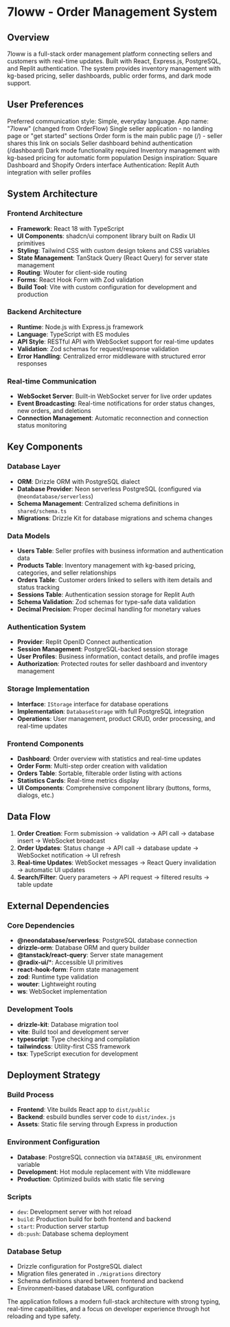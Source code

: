 # 7loww - Order Management System

## Overview

7loww is a full-stack order management platform connecting sellers and customers with real-time updates. Built with React, Express.js, PostgreSQL, and Replit authentication. The system provides inventory management with kg-based pricing, seller dashboards, public order forms, and dark mode support.

## User Preferences

Preferred communication style: Simple, everyday language.
App name: "7loww" (changed from OrderFlow)
Single seller application - no landing page or "get started" sections
Order form is the main public page (/) - seller shares this link on socials
Seller dashboard behind authentication (/dashboard)
Dark mode functionality required
Inventory management with kg-based pricing for automatic form population
Design inspiration: Square Dashboard and Shopify Orders interface
Authentication: Replit Auth integration with seller profiles

## System Architecture

### Frontend Architecture
- **Framework**: React 18 with TypeScript
- **UI Components**: shadcn/ui component library built on Radix UI primitives
- **Styling**: Tailwind CSS with custom design tokens and CSS variables
- **State Management**: TanStack Query (React Query) for server state management
- **Routing**: Wouter for client-side routing
- **Forms**: React Hook Form with Zod validation
- **Build Tool**: Vite with custom configuration for development and production

### Backend Architecture
- **Runtime**: Node.js with Express.js framework
- **Language**: TypeScript with ES modules
- **API Style**: RESTful API with WebSocket support for real-time updates
- **Validation**: Zod schemas for request/response validation
- **Error Handling**: Centralized error middleware with structured error responses

### Real-time Communication
- **WebSocket Server**: Built-in WebSocket server for live order updates
- **Event Broadcasting**: Real-time notifications for order status changes, new orders, and deletions
- **Connection Management**: Automatic reconnection and connection status monitoring

## Key Components

### Database Layer
- **ORM**: Drizzle ORM with PostgreSQL dialect
- **Database Provider**: Neon serverless PostgreSQL (configured via `@neondatabase/serverless`)
- **Schema Management**: Centralized schema definitions in `shared/schema.ts`
- **Migrations**: Drizzle Kit for database migrations and schema changes

### Data Models
- **Users Table**: Seller profiles with business information and authentication data
- **Products Table**: Inventory management with kg-based pricing, categories, and seller relationships
- **Orders Table**: Customer orders linked to sellers with item details and status tracking
- **Sessions Table**: Authentication session storage for Replit Auth
- **Schema Validation**: Zod schemas for type-safe data validation
- **Decimal Precision**: Proper decimal handling for monetary values

### Authentication System
- **Provider**: Replit OpenID Connect authentication
- **Session Management**: PostgreSQL-backed session storage
- **User Profiles**: Business information, contact details, and profile images
- **Authorization**: Protected routes for seller dashboard and inventory management

### Storage Implementation
- **Interface**: `IStorage` interface for database operations
- **Implementation**: `DatabaseStorage` with full PostgreSQL integration
- **Operations**: User management, product CRUD, order processing, and real-time updates

### Frontend Components
- **Dashboard**: Order overview with statistics and real-time updates
- **Order Form**: Multi-step order creation with validation
- **Orders Table**: Sortable, filterable order listing with actions
- **Statistics Cards**: Real-time metrics display
- **UI Components**: Comprehensive component library (buttons, forms, dialogs, etc.)

## Data Flow

1. **Order Creation**: Form submission → validation → API call → database insert → WebSocket broadcast
2. **Order Updates**: Status change → API call → database update → WebSocket notification → UI refresh
3. **Real-time Updates**: WebSocket messages → React Query invalidation → automatic UI updates
4. **Search/Filter**: Query parameters → API request → filtered results → table update

## External Dependencies

### Core Dependencies
- **@neondatabase/serverless**: PostgreSQL database connection
- **drizzle-orm**: Database ORM and query builder
- **@tanstack/react-query**: Server state management
- **@radix-ui/***: Accessible UI primitives
- **react-hook-form**: Form state management
- **zod**: Runtime type validation
- **wouter**: Lightweight routing
- **ws**: WebSocket implementation

### Development Tools
- **drizzle-kit**: Database migration tool
- **vite**: Build tool and development server
- **typescript**: Type checking and compilation
- **tailwindcss**: Utility-first CSS framework
- **tsx**: TypeScript execution for development

## Deployment Strategy

### Build Process
- **Frontend**: Vite builds React app to `dist/public`
- **Backend**: esbuild bundles server code to `dist/index.js`
- **Assets**: Static file serving through Express in production

### Environment Configuration
- **Database**: PostgreSQL connection via `DATABASE_URL` environment variable
- **Development**: Hot module replacement with Vite middleware
- **Production**: Optimized builds with static file serving

### Scripts
- `dev`: Development server with hot reload
- `build`: Production build for both frontend and backend
- `start`: Production server startup
- `db:push`: Database schema deployment

### Database Setup
- Drizzle configuration for PostgreSQL dialect
- Migration files generated in `./migrations` directory
- Schema definitions shared between frontend and backend
- Environment-based database URL configuration

The application follows a modern full-stack architecture with strong typing, real-time capabilities, and a focus on developer experience through hot reloading and type safety.